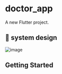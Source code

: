 # doctor_app

A new Flutter project.
##  🎨 system design
![image](https://github.com/saif-eldin-mohamed/doctor_app/assets/94307792/a36b5474-19e2-4267-a872-6788ccaa3f45)


## Getting Started

